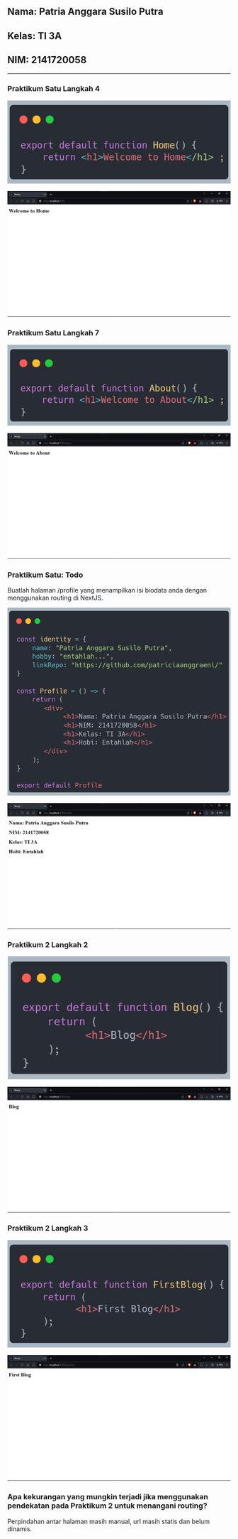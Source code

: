 ## Nama: Patria Anggara Susilo Putra
## Kelas: TI 3A
## NIM: 2141720058

---

### Praktikum Satu Langkah 4

![kode_satu](assets-record/praktikum_satu/code-1.png)

![hasil_satu](assets-record/praktikum_satu/result-1.png)

### Praktikum Satu Langkah 7

![kode_dua](assets-record/praktikum_satu/code-2.png)

![hasil_dua](assets-record/praktikum_satu/result-2.png)

### Praktikum Satu: Todo
Buatlah halaman /profile yang menampilkan isi biodata anda dengan menggunakan routing di NextJS.

![hasil_todo](assets-record/praktikum_satu/todo-code.png)

![kode_todo](assets-record/praktikum_satu/todo-result.png)

### Praktikum 2 Langkah 2

![hasil_satu](assets-record/praktikum_dua/code-1.png)

![kode_satu](assets-record/praktikum_dua/result-1.png)


### Praktikum 2 Langkah 3

![hasil_dua](assets-record/praktikum_dua/code-2.png)

![kode_dua](assets-record/praktikum_dua/result-2.png)

### Apa kekurangan yang mungkin terjadi jika menggunakan pendekatan pada Praktikum 2 untuk menangani routing?

Perpindahan antar halaman masih manual, url masih statis dan belum dinamis.
